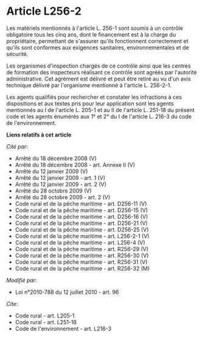# Article L256-2

Les matériels mentionnés à l'article L. 256-1 sont soumis à un contrôle obligatoire tous les cinq ans, dont le financement
est à la charge du propriétaire, permettant de s'assurer qu'ils fonctionnent correctement et qu'ils  sont conformes aux
exigences sanitaires, environnementales et de  sécurité.

Les organismes d'inspection chargés de ce contrôle ainsi que les centres de formation des inspecteurs réalisant ce contrôle
sont agréés par l'autorité administrative. Cet agrément est délivré et peut être retiré au vu d'un avis technique délivré par
l'organisme mentionné à l'article L. 256-2-1. 

Les agents qualifiés pour rechercher et constater les infractions à ces dispositions et aux textes pris pour leur application
sont les agents mentionnés au I de l'article L. 205-1 et au II de l'article L. 251-18 du présent code et les agents énumérés
aux 1° et 2° du I de l'article L. 216-3 du code de l'environnement.

**Liens relatifs à cet article**

_Cité par_:

  - Arrêté du 18 décembre 2008 (V)
  - Arrêté du 18 décembre 2008 - art. Annexe II (V)
  - Arrêté du 12 janvier 2009 (V)
  - Arrêté du 12 janvier 2009 - art. 1 (V)
  - Arrêté du 12 janvier 2009 - art. 2 (V)
  - Arrêté du 28 octobre 2009 (V)
  - Arrêté du 28 octobre 2009 - art. 2 (V)
  - Code rural et de la pêche maritime - art. D256-11 (V)
  - Code rural et de la pêche maritime - art. D256-15 (V)
  - Code rural et de la pêche maritime - art. D256-16 (V)
  - Code rural et de la pêche maritime - art. D256-21 (V)
  - Code rural et de la pêche maritime - art. D256-25 (V)
  - Code rural et de la pêche maritime - art. L256-2-1 (V)
  - Code rural et de la pêche maritime - art. L256-4 (V)
  - Code rural et de la pêche maritime - art. R256-29 (V)
  - Code rural et de la pêche maritime - art. R256-30 (V)
  - Code rural et de la pêche maritime - art. R256-31 (V)
  - Code rural et de la pêche maritime - art. R256-32 (M)

_Modifié par_:

  - Loi n°2010-788 du 12 juillet 2010 - art. 96

_Cite_:

  - Code rural - art. L205-1
  - Code rural - art. L251-18
  - Code de l'environnement - art. L216-3
